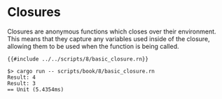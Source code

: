 # Closures

Closures are anonymous functions which closes over their environment.
This means that they capture any variables used inside of the closure, allowing
them to be used when the function is being called.

```rust,noplaypen
{{#include ../../scripts/8/basic_closure.rn}}
```

```text
$> cargo run -- scripts/book/8/basic_closure.rn
Result: 4
Result: 3
== Unit (5.4354ms)
```